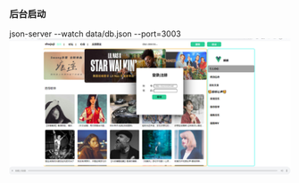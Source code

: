 ### 后台启动
json-server --watch data/db.json --port=3003   
![注册](https://github.com/CoolXuan/blog/blob/main/public/%E9%A1%B9%E7%9B%AE%E5%B1%95%E7%A4%BA/%E9%9F%B3%E4%B9%90%E6%92%AD%E6%94%BE%E5%99%A8-%E4%B8%BB%E9%A1%B5.jpg)
